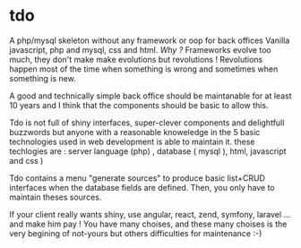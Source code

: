# tdo
A php/mysql skeleton without any framework or oop for back offices
Vanilla javascript, php and mysql, css and html.
*Why ?*
Frameworks evolve too much, they don't make make evolutions but revolutions ! 
Revolutions happen most of the time when something is wrong and sometimes when something is new. 

A good and technically simple back office should be maintanable for at least 10 years
and I think that the components should be basic to allow this.

Tdo is not full of shiny interfaces, super-clever components and delightfull buzzwords but anyone with a reasonable knoweledge in the 5 basic technologies used in web development is able to maintain it. these techlogies are : server language (php) , database ( mysql ), html, javascript and css ) 

Tdo contains a menu "generate sources" to produce basic list+CRUD interfaces when the database fields are defined.
Then, you only have to maintain theses sources.

If your client really wants shiny, use angular, react, zend, symfony, laravel ... and make him pay ! You have many choises, and these many choises is the very begining of not-yours but others difficulties for maintenance :-)  
